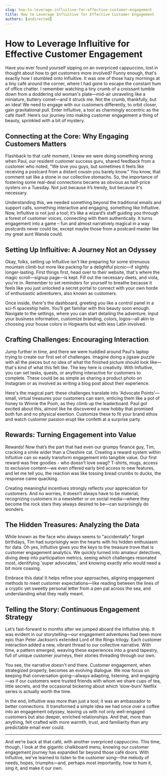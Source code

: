 ```yaml
---
slug: how-to-leverage-influitive-for-effective-customer-engagement
title: How to Leverage Influitive for Effective Customer Engagement
authors: [undirected]
---
```



# How to Leverage Influitive for Effective Customer Engagement

Have you ever found yourself sipping on an overpriced cappuccino, lost in thought about how to get customers more involved? Funny enough, that's exactly how I stumbled onto Influitive. It was one of those hazy mornings at a tiny café around the corner, where I had gone to escape the constant hum of office chatter. I remember watching a tiny crumb of a croissant tumble down from a doddering old woman's plate—mid-air unraveling like a miniature, buttery comet—and it struck me. Not the crumb, thankfully, but an idea! We need to engage with our customers differently, to orbit closer, gain gravitational pull. Enter Influitive, a tool as charmingly eccentric as the café itself. Here’s our journey into making customer engagement a thing of beauty, sprinkled with a bit of mystery.

## Connecting at the Core: Why Engaging Customers Matters

Flashback to that café moment, I knew we were doing something wrong when Paul, our resident customer success guru, shared feedback from a customer who noted, "We love you guys, but sometimes it feels like receiving a postcard from a distant cousin you barely know." You know, that comment sat like a stone in our collective stomachs. So, the importance of fostering some real-deal connections became as obvious as half-price oysters on a Tuesday. Not just because it’s trendy, but because it's necessary.

Understanding this, we needed something beyond the traditional emails and support calls, something interactive and engaging, something like Influitive. Now, Influitive is not just a tool; it’s like a wizard’s staff guiding you through a forest of customer voices, connecting with them authentically. It turns engagement into a game – fun and almost narratively magical in a way postcards never could be, except maybe those from a postcard master like my great aunt Wanda could.

## Setting Up Influitive: A Journey Not an Odyssey

Okay, folks, setting up Influitive isn't like preparing for some strenuous mountain climb but more like packing for a delightful picnic—if slightly longer-lasting. First things first, head over to their website, that's where the magic scroll—signup page—is kept. Fill out the necessary deets, and viola, you're in. Remember to set reminders for yourself to breathe because it feels like you just unlocked a secret portal to connect with your own horde of enthusiastic adventurers, also known as customers.

Once inside, there's the dashboard, greeting you like a control panel in a sci-fi spaceship helm. You’ll get familiar with this beauty soon enough. Navigate to the settings, where you can start detailing the adventure. Input your business information, customize branding, colors, logos—all akin to choosing your house colors in Hogwarts but with less Latin involved.

## Crafting Challenges: Encouraging Interaction

Jump further in time, and there we were huddled around Paul's laptop trying to create our first set of challenges. Imagine doing a jigsaw puzzle with all the pieces but no idea of what the finished picture should look like—that's kind of what this felt like. The key here is creativity. With Influitive, you can set tasks, quests, or anything interactive for customers to complete. These could be as simple as sharing a product photo on Instagram or as involved as writing a blog post about their experience.

Here's the magical part: these challenges translate into 'Advocate Points'—small, virtual treasures your customers can earn, enticing them like a pot of honey to Winnie the Pooh, as they climb up the leaderboard. Paul got excited about this, almost like he discovered a new hobby that promised both fun and no physical exertion. Customize these to fit your brand ethos and watch customer passion erupt like confetti at a surprise party.

## Rewards: Turning Engagement into Value

Rewards! Now that’s the part that had even our grumpy finance guy, Tim, cracking a smile wider than a Cheshire cat. Creating a reward system within Influitive can so easily transform engagement into tangible value. Our first reward was free goodies - who doesn’t love swag? T-shirts, mugs, access to exclusive content—we even offered early bird access to new features, and let me tell you, the reaction was like tossing bread crumbs to ducks, the response came quacking.

Creating meaningful incentives strongly reflects your appreciation for customers. And no worries, it doesn’t always have to be material; recognizing customers in a newsletter or on social media—where they become the rock stars they always desired to be—can surprisingly do wonders.

## The Hidden Treasures: Analyzing the Data

While known as the face who always seems to "accidentally" forget birthdays, Tim had surprisingly won the hearts with his hidden enthusiasm for data. Oh yes, Influitive gives you the keys to the treasure trove that is customer engagement analytics. We quickly turned into amateur detectives, diving deep into participation metrics, seeing which challenges resonated most, identifying 'super advocates,' and knowing exactly who would need a bit more coaxing.

Embrace this data! It helps refine your approaches, aligning engagement methods to meet customer expectations—like reading between the lines of a cryptic yet sweetly personal letter from a pen pal across the sea, and understanding what they really meant.

## Telling the Story: Continuous Engagement Strategy

Let’s fast-forward to months after we jumped aboard the Influitive ship. It was evident in our storytelling—our engagement adventures had been more epic than Peter Jackson’s extended Lord of the Rings trilogy. Each customer interaction added a new, vibrant thread to our collective narrative. With time, a pattern emerged, weaving these experiences into a grand tapestry, full of unique customer journeys, their stories threading through our own.

You see, the narrative doesn't end there. Customer engagement, when strategized properly, becomes an evolving dialogue. We now focus on keeping that conversation going—always adapting, listening, and engaging—as if our customers were trusted friends with whom we share cups of tea, little secrets, and the occasional bickering about which ‘slow-burn’ Netflix series is actually worth the time.

In the end, Influitive was more than just a tool; it was an ambassador to better connections. It transformed a simple idea we had once over a coffee into an engagement odyssey, leaving us with not only well-engaged customers but also deeper, enriched relationships. And that, more than anything, felt crafted with more warmth, trust, and familiarity than any predictable email ever could.

---

And we’re back at that café, with another overpriced cappuccino. This time, though, I look at the gigantic chalkboard menu, knowing our customer engagement journey has expanded far beyond those café doors. With Influitive, we've learned to listen to the customer song—the melody of needs, hopes, triumphs—and, perhaps most importantly, how to hum it, sing it, and make it our own.